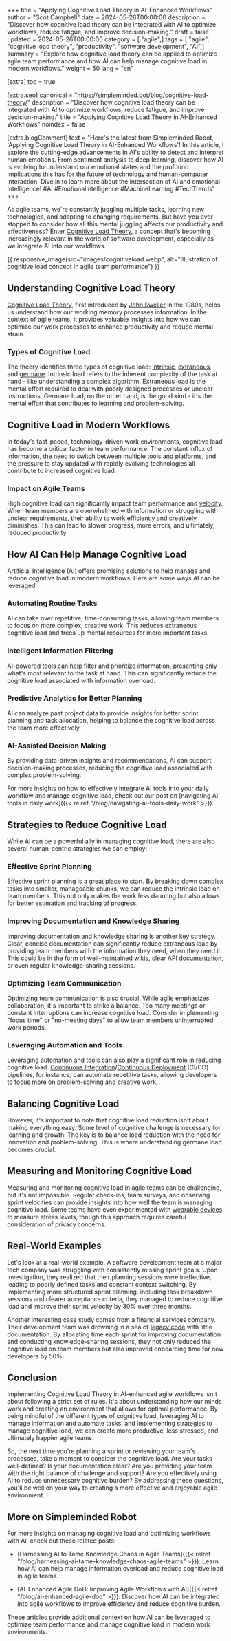 +++
title = "Applying Cognitive Load Theory in AI-Enhanced Workflows"
author = "Scot Campbell"
date = 2024-05-26T00:00:00
description = "Discover how cognitive load theory can be integrated with AI to optimize workflows, reduce fatigue, and improve decision-making."
draft = false
updated = 2024-05-26T00:00:00
category = [ "agile",]
tags = [ "agile", "cognitive load theory", "productivity", "software development", "AI",]
summary = "Explore how cognitive load theory can be applied to optimize agile team performance and how AI can help manage cognitive load in modern workflows."
weight = 50
lang = "en"

[extra]
toc = true

[extra.seo]
canonical = "https://simpleminded.bot/blog/cognitive-load-theory/"
description = "Discover how cognitive load theory can be integrated with AI to optimize workflows, reduce fatigue, and improve decision-making."
title = "Applying Cognitive Load Theory in AI-Enhanced Workflows"
noindex = false

[extra.blogComment]
text = "Here's the latest from Simpleminded Robot, 'Applying Cognitive Load Theory in AI-Enhanced Workflows'! In this article, I explore the cutting-edge advancements in AI's ability to detect and interpret human emotions. From sentiment analysis to deep learning, discover how AI is evolving to understand our emotional states and the profound implications this has for the future of technology and human-computer interaction. Dive in to learn more about the intersection of AI and emotional intelligence! #AI #EmotionalIntelligence #MachineLearning #TechTrends"
+++



As agile teams, we're constantly juggling multiple tasks, learning new technologies, and adapting to changing requirements. But have you ever stopped to consider how all this mental juggling affects our productivity and effectiveness? Enter [Cognitive Load Theory](https://en.wikipedia.org/wiki/Cognitive_load), a concept that's becoming increasingly relevant in the world of software development, especially as we integrate AI into our workflows.

<!--more-->

{{ responsive_image(src="images/cognitiveload.webp", alt="Illustration of cognitive load concept in agile team performance") }}

## Understanding Cognitive Load Theory

[Cognitive Load Theory](https://en.wikipedia.org/wiki/Cognitive_load), first introduced by [John Sweller](https://en.wikipedia.org/wiki/John_Sweller) in the 1980s, helps us understand how our working memory processes information. In the context of agile teams, it provides valuable insights into how we can optimize our work processes to enhance productivity and reduce mental strain.

### Types of Cognitive Load

The theory identifies three types of cognitive load: [intrinsic](https://en.wikipedia.org/wiki/Cognitive_load#Intrinsic_cognitive_load), [extraneous](https://en.wikipedia.org/wiki/Cognitive_load#Extraneous_cognitive_load), and [germane](https://en.wikipedia.org/wiki/Cognitive_load#Germane_cognitive_load). Intrinsic load refers to the inherent complexity of the task at hand - like understanding a complex algorithm. Extraneous load is the mental effort required to deal with poorly designed processes or unclear instructions. Germane load, on the other hand, is the good kind - it's the mental effort that contributes to learning and problem-solving.

## Cognitive Load in Modern Workflows

In today's fast-paced, technology-driven work environments, cognitive load has become a critical factor in team performance. The constant influx of information, the need to switch between multiple tools and platforms, and the pressure to stay updated with rapidly evolving technologies all contribute to increased cognitive load.

### Impact on Agile Teams

High cognitive load can significantly impact team performance and [velocity](<https://en.wikipedia.org/wiki/Velocity_(software_development)>). When team members are overwhelmed with information or struggling with unclear requirements, their ability to work efficiently and creatively diminishes. This can lead to slower progress, more errors, and ultimately, reduced productivity.

## How AI Can Help Manage Cognitive Load

Artificial Intelligence (AI) offers promising solutions to help manage and reduce cognitive load in modern workflows. Here are some ways AI can be leveraged:

### Automating Routine Tasks

AI can take over repetitive, time-consuming tasks, allowing team members to focus on more complex, creative work. This reduces extraneous cognitive load and frees up mental resources for more important tasks.

### Intelligent Information Filtering

AI-powered tools can help filter and prioritize information, presenting only what's most relevant to the task at hand. This can significantly reduce the cognitive load associated with information overload.

### Predictive Analytics for Better Planning

AI can analyze past project data to provide insights for better sprint planning and task allocation, helping to balance the cognitive load across the team more effectively.

### AI-Assisted Decision Making

By providing data-driven insights and recommendations, AI can support decision-making processes, reducing the cognitive load associated with complex problem-solving.

For more insights on how to effectively integrate AI tools into your daily workflow and manage cognitive load, check out our post on [navigating AI tools in daily work]({{< relref "/blog/navigating-ai-tools-daily-work" >}}).

## Strategies to Reduce Cognitive Load

While AI can be a powerful ally in managing cognitive load, there are also several human-centric strategies we can employ:

### Effective Sprint Planning

Effective [sprint planning](<https://en.wikipedia.org/wiki/Scrum_(software_development)#Sprint_planning>) is a great place to start. By breaking down complex tasks into smaller, manageable chunks, we can reduce the intrinsic load on team members. This not only makes the work less daunting but also allows for better estimation and tracking of progress.

### Improving Documentation and Knowledge Sharing

Improving documentation and knowledge sharing is another key strategy. Clear, concise documentation can significantly reduce extraneous load by providing team members with the information they need, when they need it. This could be in the form of well-maintained [wikis](https://en.wikipedia.org/wiki/Wiki), clear [API documentation](https://en.wikipedia.org/wiki/API_documentation), or even regular knowledge-sharing sessions.

### Optimizing Team Communication

Optimizing team communication is also crucial. While agile emphasizes collaboration, it's important to strike a balance. Too many meetings or constant interruptions can increase cognitive load. Consider implementing "focus time" or "no-meeting days" to allow team members uninterrupted work periods.

### Leveraging Automation and Tools

Leveraging automation and tools can also play a significant role in reducing cognitive load. [Continuous Integration](https://en.wikipedia.org/wiki/Continuous_integration)/[Continuous Deployment](https://en.wikipedia.org/wiki/Continuous_delivery) (CI/CD) pipelines, for instance, can automate repetitive tasks, allowing developers to focus more on problem-solving and creative work.

## Balancing Cognitive Load

However, it's important to note that cognitive load reduction isn't about making everything easy. Some level of cognitive challenge is necessary for learning and growth. The key is to balance load reduction with the need for innovation and problem-solving. This is where understanding germane load becomes crucial.

## Measuring and Monitoring Cognitive Load

Measuring and monitoring cognitive load in agile teams can be challenging, but it's not impossible. Regular check-ins, team surveys, and observing sprint velocities can provide insights into how well the team is managing cognitive load. Some teams have even experimented with [wearable devices](https://en.wikipedia.org/wiki/Wearable_technology) to measure stress levels, though this approach requires careful consideration of privacy concerns.

## Real-World Examples

Let's look at a real-world example. A software development team at a major tech company was struggling with consistently missing sprint goals. Upon investigation, they realized that their planning sessions were ineffective, leading to poorly defined tasks and constant context switching. By implementing more structured sprint planning, including task breakdown sessions and clearer acceptance criteria, they managed to reduce cognitive load and improve their sprint velocity by 30% over three months.

Another interesting case study comes from a financial services company. Their development team was drowning in a sea of [legacy code](https://en.wikipedia.org/wiki/Legacy_code) with little documentation. By allocating time each sprint for improving documentation and conducting knowledge-sharing sessions, they not only reduced the cognitive load on team members but also improved onboarding time for new developers by 50%.

## Conclusion

Implementing Cognitive Load Theory in AI-enhanced agile workflows isn't about following a strict set of rules. It's about understanding how our minds work and creating an environment that allows for optimal performance. By being mindful of the different types of cognitive load, leveraging AI to manage information and automate tasks, and implementing strategies to manage cognitive load, we can create more productive, less stressed, and ultimately happier agile teams.

So, the next time you're planning a sprint or reviewing your team's processes, take a moment to consider the cognitive load. Are your tasks well-defined? Is your documentation clear? Are you providing your team with the right balance of challenge and support? Are you effectively using AI to reduce unnecessary cognitive burden? By addressing these questions, you'll be well on your way to creating a more effective and enjoyable agile environment.

## More on Simpleminded Robot

For more insights on managing cognitive load and optimizing workflows with AI, check out these related posts:

- [Harnessing AI to Tame Knowledge Chaos in Agile Teams]({{< relref "/blog/harnessing-ai-tame-knowledge-chaos-agile-teams" >}}): Learn how AI can help manage information overload and reduce cognitive load in agile teams.

- [AI-Enhanced Agile DoD: Improving Agile Workflows with AI]({{< relref "/blog/ai-enhanced-agile-dod" >}}): Discover how AI can be integrated into agile workflows to improve efficiency and reduce cognitive burden.

These articles provide additional context on how AI can be leveraged to optimize team performance and manage cognitive load in modern work environments.
